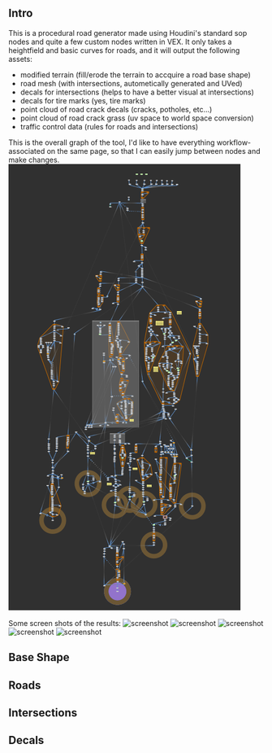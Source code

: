 ## Intro

This is a procedural road generator made using Houdini's standard sop nodes and quite a few custom nodes written in VEX. It only takes a heightfield and basic 
curves for roads, and it will output the following assets:
  - modified terrain (fill/erode the terrain to accquire a road base shape)
  - road mesh (with intersections, autometically generated and UVed)
  - decals for intersections (helps to have a better visual at intersections)
  - decals for tire marks (yes, tire marks)
  - point cloud of road crack decals (cracks, potholes, etc...)
  - point cloud of road crack grass (uv space to world space conversion)
  - traffic control data (rules for roads and intersections)

This is the overall graph of the tool, I'd like to have everything workflow-associated on the same page, so that I can easily jump between nodes and make changes.   
![screenshot](https://github.com/slcoddity/slcoddity.github.io/blob/master/assets/Screenshot%202022-12-21%20111310.png?raw=true)

Some screen shots of the results:
![screenshot](https://github.com/slcoddity/slcoddity.github.io/blob/f3b760ff83828a9e1b48d92adcc63803e4bcdd73/assets/Screenshot%202022-12-25%20203830.png)
![screenshot](https://github.com/slcoddity/slcoddity.github.io/blob/f3b760ff83828a9e1b48d92adcc63803e4bcdd73/assets/Screenshot%202022-12-25%20204205.png)
![screenshot](https://github.com/slcoddity/slcoddity.github.io/blob/f3b760ff83828a9e1b48d92adcc63803e4bcdd73/assets/Screenshot%202022-12-25%20204304.png)
![screenshot](https://github.com/slcoddity/slcoddity.github.io/blob/f3b760ff83828a9e1b48d92adcc63803e4bcdd73/assets/Screenshot%202022-12-25%20204437.png)
![screenshot](https://github.com/slcoddity/slcoddity.github.io/blob/f3b760ff83828a9e1b48d92adcc63803e4bcdd73/assets/Screenshot%202022-12-25%20205234.png)

## Base Shape

## Roads

## Intersections

## Decals
